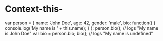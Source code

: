 # Context-this-

var person = {
 name: 'John Doe',
 age: 42,
 gender: 'male',
 bio: function() {
 console.log('My name is ' + this.name);
 }
};
person.bio(); // logs "My name is John Doe"
var bio = person.bio;
bio(); // logs "My name is undefined"
